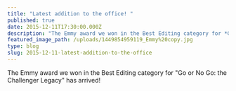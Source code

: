 ```yaml
---
title: "Latest addition to the office! "
published: true
date: 2015-12-11T17:30:00.000Z
description: "The Emmy award we won in the Best Editing category for *Go or No Go: the Challenger Legacy* has arrived!"
featured_image_path: /uploads/1449854959119_Emmy%20copy.jpg
type: blog
slug: 2015-12-11-latest-addition-to-the-office
---
```


The Emmy award we won in the Best Editing category for "Go or No Go: the Challenger Legacy" has arrived!

